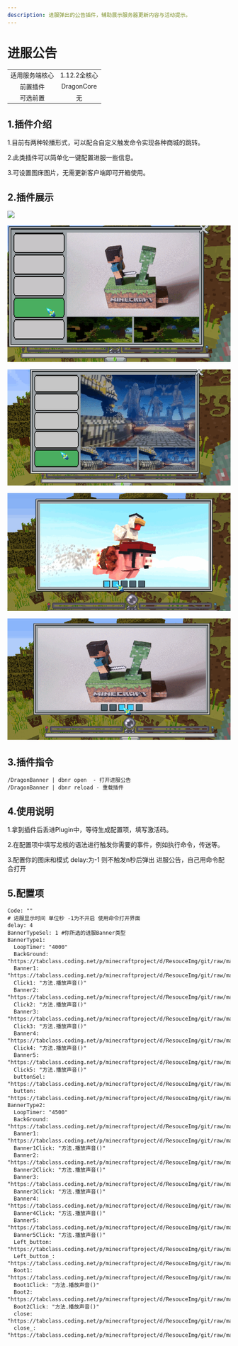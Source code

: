 ```yaml
---
description: 进服弹出的公告插件，辅助展示服务器更新内容与活动提示。
---
```


# 进服公告

|         |            |
| :-----: | :--------: |
| 适用服务端核心 |  1.12.2全核心 |
|   前置插件  | DragonCore |
|   可选前置  |      无     |

## 1.插件介绍

1.目前有两种轮播形式，可以配合自定义触发命令实现各种商城的跳转。

2.此类插件可以简单化一键配置进服一些信息。

3.可设置图床图片，无需更新客户端即可开箱使用。

## 2.插件展示

![](../.gitbook/assets/全新公告.gif)

![](<../.gitbook/assets/image (9).png>)

![](<../.gitbook/assets/image (5) (1).png>)

![](../.gitbook/assets/image.png)

![](<../.gitbook/assets/image (4).png>)



## 3.插件指令

```
/DragonBanner | dbnr open  - 打开进服公告
/DragonBanner | dbnr reload - 重载插件
```



## 4.使用说明

1.拿到插件后丢进Plugin中，等待生成配置项，填写激活码。

2.在配置项中填写龙核的语法进行触发你需要的事件，例如执行命令，传送等。

3.配置你的图床和模式 delay:为-1 则不触发n秒后弹出 进服公告，自己用命令配合打开



## 5.配置项

```
Code: ""
# 进服显示时间 单位秒 -1为不开启 使用命令打开界面
delay: 4
BannerTypeSel: 1 #你所选的进服Banner类型
BannerType1:
  LoopTimer: "4000"
  BackGround: "https://tabclass.coding.net/p/minecraftproject/d/ResouceImg/git/raw/master/AutoBanner/%E5%85%AC%E5%91%8A.png"
  Banner1: "https://tabclass.coding.net/p/minecraftproject/d/ResouceImg/git/raw/master/AutoBanner/1.gif"
  Click1: "方法.播放声音()"
  Banner2: "https://tabclass.coding.net/p/minecraftproject/d/ResouceImg/git/raw/master/AutoBanner/2.gif"
  Click2: "方法.播放声音()"
  Banner3: "https://tabclass.coding.net/p/minecraftproject/d/ResouceImg/git/raw/master/AutoBanner/3.gif"
  Click3: "方法.播放声音()"
  Banner4: "https://tabclass.coding.net/p/minecraftproject/d/ResouceImg/git/raw/master/AutoBanner/4.gif"
  Click4: "方法.播放声音()"
  Banner5: "https://tabclass.coding.net/p/minecraftproject/d/ResouceImg/git/raw/master/AutoBanner/5.gif"
  Click5: "方法.播放声音()"
  buttonSel: "https://tabclass.coding.net/p/minecraftproject/d/ResouceImg/git/raw/master/AutoBanner/%E8%BD%AE%E6%92%AD%E9%80%89%E4%B8%AD.png"
  button: "https://tabclass.coding.net/p/minecraftproject/d/ResouceImg/git/raw/master/AutoBanner/%E8%BD%AE%E6%92%AD.png"
BannerType2:
  LoopTimer: "4500"
  BackGround: "https://tabclass.coding.net/p/minecraftproject/d/ResouceImg/git/raw/master/AutoBanner/%E5%85%AC%E5%91%8A.png"
  Banner1: "https://tabclass.coding.net/p/minecraftproject/d/ResouceImg/git/raw/master/AutoBanner/1.gif"
  Banner1Click: "方法.播放声音()"
  Banner2: "https://tabclass.coding.net/p/minecraftproject/d/ResouceImg/git/raw/master/AutoBanner/2.gif"
  Banner2Click: "方法.播放声音()"
  Banner3: "https://tabclass.coding.net/p/minecraftproject/d/ResouceImg/git/raw/master/AutoBanner/3.gif"
  Banner3Click: "方法.播放声音()"
  Banner4: "https://tabclass.coding.net/p/minecraftproject/d/ResouceImg/git/raw/master/AutoBanner/4.gif"
  Banner4Click: "方法.播放声音()"
  Banner5: "https://tabclass.coding.net/p/minecraftproject/d/ResouceImg/git/raw/master/AutoBanner/5.gif"
  Banner5Click: "方法.播放声音()"
  Left_button: "https://tabclass.coding.net/p/minecraftproject/d/ResouceImg/git/raw/master/AutoBanner/button.png"
  Left_button_: "https://tabclass.coding.net/p/minecraftproject/d/ResouceImg/git/raw/master/AutoBanner/button_.png"
  Boot1: "https://tabclass.coding.net/p/minecraftproject/d/ResouceImg/git/raw/master/AutoBanner/5.gif"
  Boot1Click: "方法.播放声音()"
  Boot2: "https://tabclass.coding.net/p/minecraftproject/d/ResouceImg/git/raw/master/AutoBanner/5.gif"
  Boot2Click: "方法.播放声音()"
  close: "https://tabclass.coding.net/p/minecraftproject/d/ResouceImg/git/raw/master/AutoBanner/CLOSE1.png"
  close_: "https://tabclass.coding.net/p/minecraftproject/d/ResouceImg/git/raw/master/AutoBanner/CLOSE0.png"
```

